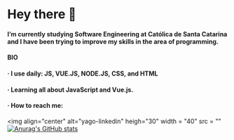 # Hey there 👋

#### I’m currently studying Software Engineering at Católica de Santa Catarina and I have been trying to improve my skills in the area of programming.

#### BIO

  ####  · I use daily: JS, VUE.JS, NODE.JS, CSS, and HTML
  ####  · Learning all about JavaScript and Vue.js. 
  ####  · How to reach me: <a h ref="https://www.linkedin.com/in/yagoca/" target="_blank">
  <img align="center" alt="yago-linkedin" heigh="30" width = "40" src = "" </a>
  [![Anurag's GitHub stats](https://github-readme-stats.vercel.app/api?YagoAyala=anuraghazra)](https://github.com/anuraghazra/github-readme-stats)
